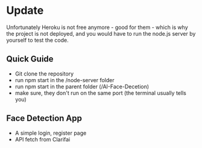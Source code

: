 # Update
Unfortunately Heroku is not free anymore - good for them - which is why the project is not deployed, and you would have to run the node.js server by yourself to test the code.

## Quick Guide
- Git clone the repository
- run npm start in the /node-server folder
- run npm start in the parent folder (/AI-Face-Decetion)
- make sure, they don't run on the same port (the terminal usually tells you)

## Face Detection App
- A simple login, register page
- API fetch from Clarifai
